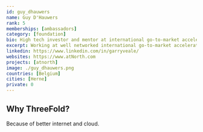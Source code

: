 ```yaml
---
id: guy_dhauwers
name: Guy D'Hauwers
rank: 5
memberships: [ambassadors]
category: [foundation]
bio: High tech investor and mentor at international go-to-market accelerator.
excerpt: Working at well networked international go-to-market accelerator in the high tech cloud market.
linkedin: https://www.linkedin.com/in/garryveale/
websites: https://www.atNorth.com
projects: [atnorth]
image: ./guy_dhauwers.png
countries: [Belgium]
cities: [Herne]
private: 0
---
```


## Why ThreeFold?

Because of better internet and cloud.
